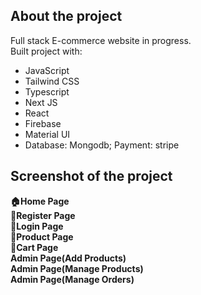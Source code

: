 ## __About the project__  
Full stack E-commerce website in progress.  
Built project with:    
 - JavaScript
 - Tailwind CSS
 - Typescript
 - Next JS
 - React
 - Firebase
 - Material UI
 - Database: Mongodb;
   Payment: stripe

## Screenshot of the project     
__🏠Home Page__  
__👤Register Page__  
__👤Login Page__  
__🧺Product Page__  
__🛒Cart Page__  
__Admin Page(Add Products)__  
__Admin Page(Manage Products)__  
__Admin Page(Manage Orders)__  













